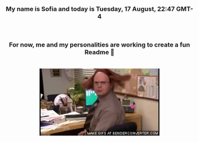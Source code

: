 


<div align="center">
<h3 >My name is Sofia and today is Tuesday, 17 August, 22:47 GMT-4</h3><br>
<h3 >For now, me and my personalities are working to create a fun Readme 👋
</h3><br>
<img src='img/dwight.gif' alt='working...'/>
</div>
